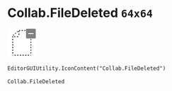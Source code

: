 # Collab.FileDeleted `64x64`
<img src="/img/Collab.FileDeleted.png" width=64 height=64>

``` CSharp
EditorGUIUtility.IconContent("Collab.FileDeleted")
```
```
Collab.FileDeleted
```
